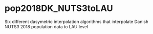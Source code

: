 # pop2018DK_NUTS3toLAU
Six different dasymetric interpolation algorithms that interpolate Danish NUTS3 2018 population data to LAU level 
